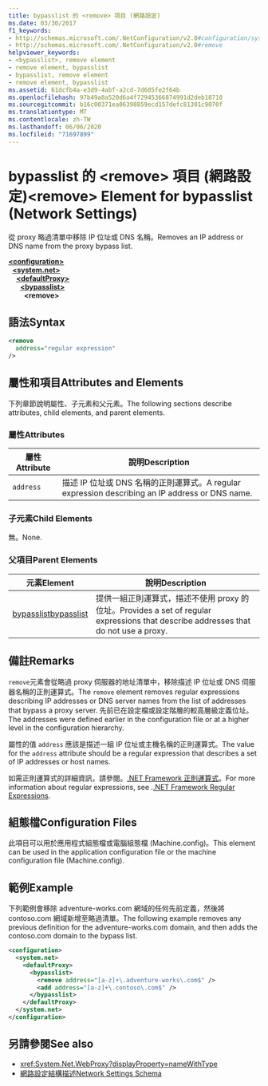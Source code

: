 ```yaml
---
title: bypasslist 的 <remove> 項目 (網路設定)
ms.date: 03/30/2017
f1_keywords:
- http://schemas.microsoft.com/.NetConfiguration/v2.0#configuration/system.net/defaultProxy/bypasslist/remove
- http://schemas.microsoft.com/.NetConfiguration/v2.0#remove
helpviewer_keywords:
- <bypasslist>, remove element
- remove element, bypasslist
- bypasslist, remove element
- remove element, bypasslist
ms.assetid: 61dcfb4a-e3d9-4abf-a2cd-7d685fe2f64b
ms.openlocfilehash: 97b49a8a520d6a4f72945366874991d2deb18710
ms.sourcegitcommit: b16c00371ea06398859ecd157defc81301c9070f
ms.translationtype: MT
ms.contentlocale: zh-TW
ms.lasthandoff: 06/06/2020
ms.locfileid: "71697899"
---
```

# <a name="remove-element-for-bypasslist-network-settings"></a><span data-ttu-id="1b1fb-102">bypasslist 的 \<remove> 項目 (網路設定)</span><span class="sxs-lookup"><span data-stu-id="1b1fb-102">\<remove> Element for bypasslist (Network Settings)</span></span>

<span data-ttu-id="1b1fb-103">從 proxy 略過清單中移除 IP 位址或 DNS 名稱。</span><span class="sxs-lookup"><span data-stu-id="1b1fb-103">Removes an IP address or DNS name from the proxy bypass list.</span></span>

[**\<configuration>**](../configuration-element.md)  
&nbsp;&nbsp;[**\<system.net>**](system-net-element-network-settings.md)  
&nbsp;&nbsp;&nbsp;&nbsp;[**\<defaultProxy>**](defaultproxy-element-network-settings.md)  
&nbsp;&nbsp;&nbsp;&nbsp;&nbsp;&nbsp;[**\<bypasslist>**](bypasslist-element-network-settings.md)  
&nbsp;&nbsp;&nbsp;&nbsp;&nbsp;&nbsp;&nbsp;&nbsp;**\<remove>**  

## <a name="syntax"></a><span data-ttu-id="1b1fb-104">語法</span><span class="sxs-lookup"><span data-stu-id="1b1fb-104">Syntax</span></span>

```xml
<remove
  address="regular expression"
/>
```

## <a name="attributes-and-elements"></a><span data-ttu-id="1b1fb-105">屬性和項目</span><span class="sxs-lookup"><span data-stu-id="1b1fb-105">Attributes and Elements</span></span>

<span data-ttu-id="1b1fb-106">下列章節說明屬性、子元素和父元素。</span><span class="sxs-lookup"><span data-stu-id="1b1fb-106">The following sections describe attributes, child elements, and parent elements.</span></span>

### <a name="attributes"></a><span data-ttu-id="1b1fb-107">屬性</span><span class="sxs-lookup"><span data-stu-id="1b1fb-107">Attributes</span></span>

|<span data-ttu-id="1b1fb-108">**屬性**</span><span class="sxs-lookup"><span data-stu-id="1b1fb-108">**Attribute**</span></span>|<span data-ttu-id="1b1fb-109">**說明**</span><span class="sxs-lookup"><span data-stu-id="1b1fb-109">**Description**</span></span>|
|-------------------|---------------------|
|`address`|<span data-ttu-id="1b1fb-110">描述 IP 位址或 DNS 名稱的正則運算式。</span><span class="sxs-lookup"><span data-stu-id="1b1fb-110">A regular expression describing an IP address or DNS name.</span></span>|

### <a name="child-elements"></a><span data-ttu-id="1b1fb-111">子元素</span><span class="sxs-lookup"><span data-stu-id="1b1fb-111">Child Elements</span></span>

<span data-ttu-id="1b1fb-112">無。</span><span class="sxs-lookup"><span data-stu-id="1b1fb-112">None.</span></span>

### <a name="parent-elements"></a><span data-ttu-id="1b1fb-113">父項目</span><span class="sxs-lookup"><span data-stu-id="1b1fb-113">Parent Elements</span></span>

|<span data-ttu-id="1b1fb-114">**元素**</span><span class="sxs-lookup"><span data-stu-id="1b1fb-114">**Element**</span></span>|<span data-ttu-id="1b1fb-115">**說明**</span><span class="sxs-lookup"><span data-stu-id="1b1fb-115">**Description**</span></span>|
|-----------------|---------------------|
|[<span data-ttu-id="1b1fb-116">bypasslist</span><span class="sxs-lookup"><span data-stu-id="1b1fb-116">bypasslist</span></span>](bypasslist-element-network-settings.md)|<span data-ttu-id="1b1fb-117">提供一組正則運算式，描述不使用 proxy 的位址。</span><span class="sxs-lookup"><span data-stu-id="1b1fb-117">Provides a set of regular expressions that describe addresses that do not use a proxy.</span></span>|

## <a name="remarks"></a><span data-ttu-id="1b1fb-118">備註</span><span class="sxs-lookup"><span data-stu-id="1b1fb-118">Remarks</span></span>

<span data-ttu-id="1b1fb-119">`remove`元素會從略過 proxy 伺服器的地址清單中，移除描述 IP 位址或 DNS 伺服器名稱的正則運算式。</span><span class="sxs-lookup"><span data-stu-id="1b1fb-119">The `remove` element removes regular expressions describing IP addresses or DNS server names from the list of addresses that bypass a proxy server.</span></span> <span data-ttu-id="1b1fb-120">先前已在設定檔或設定階層的較高層級定義位址。</span><span class="sxs-lookup"><span data-stu-id="1b1fb-120">The addresses were defined earlier in the configuration file or at a higher level in the configuration hierarchy.</span></span>

<span data-ttu-id="1b1fb-121">屬性的值 `address` 應該是描述一組 IP 位址或主機名稱的正則運算式。</span><span class="sxs-lookup"><span data-stu-id="1b1fb-121">The value for the `address` attribute should be a regular expression that describes a set of IP addresses or host names.</span></span>

<span data-ttu-id="1b1fb-122">如需正則運算式的詳細資訊，請參閱。[.NET Framework 正則運算式](../../../../standard/base-types/regular-expressions.md)。</span><span class="sxs-lookup"><span data-stu-id="1b1fb-122">For more information about regular expressions, see .[.NET Framework Regular Expressions](../../../../standard/base-types/regular-expressions.md).</span></span>

## <a name="configuration-files"></a><span data-ttu-id="1b1fb-123">組態檔</span><span class="sxs-lookup"><span data-stu-id="1b1fb-123">Configuration Files</span></span>

<span data-ttu-id="1b1fb-124">此項目可以用於應用程式組態檔或電腦組態檔 (Machine.config)。</span><span class="sxs-lookup"><span data-stu-id="1b1fb-124">This element can be used in the application configuration file or the machine configuration file (Machine.config).</span></span>

## <a name="example"></a><span data-ttu-id="1b1fb-125">範例</span><span class="sxs-lookup"><span data-stu-id="1b1fb-125">Example</span></span>

<span data-ttu-id="1b1fb-126">下列範例會移除 adventure-works.com 網域的任何先前定義，然後將 contoso.com 網域新增至略過清單。</span><span class="sxs-lookup"><span data-stu-id="1b1fb-126">The following example removes any previous definition for the adventure-works.com domain, and then adds the contoso.com domain to the bypass list.</span></span>

```xml
<configuration>
  <system.net>
    <defaultProxy>
      <bypasslist>
        <remove address="[a-z]+\.adventure-works\.com$" />
        <add address="[a-z]+\.contoso\.com$" />
      </bypasslist>
    </defaultProxy>
  </system.net>
</configuration>
```

## <a name="see-also"></a><span data-ttu-id="1b1fb-127">另請參閱</span><span class="sxs-lookup"><span data-stu-id="1b1fb-127">See also</span></span>

- <xref:System.Net.WebProxy?displayProperty=nameWithType>
- [<span data-ttu-id="1b1fb-128">網路設定結構描述</span><span class="sxs-lookup"><span data-stu-id="1b1fb-128">Network Settings Schema</span></span>](index.md)
